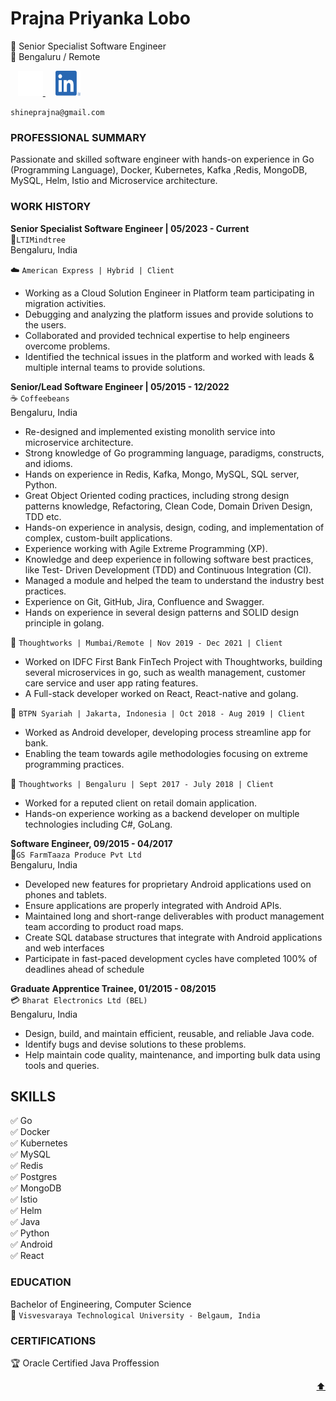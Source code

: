 <a name="readme-top"></a>
<h1>Prajna Priyanka Lobo</h1>


:diamond_shape_with_a_dot_inside: Senior Specialist Software Engineer
<br />
:round_pushpin: Bengaluru / Remote<br/>


<p>
	&nbsp;&nbsp;
	<a href="https://github.com/Prajna-Lobo">
		<img src="github-mark-white.png" alt="github" width="40" height="40"/>
	</a>
	&nbsp;&nbsp;&nbsp;
	<a href="https://www.linkedin.com/in/prajna-lobo">
		<img src="LI-In-Bug.png" alt="linkedIn" width="40" height="40"/>
	</a>
</p>

`shineprajna@gmail.com`



<!-- PROFESSIONAL SUMMARY -->
### PROFESSIONAL SUMMARY

Passionate and skilled software engineer with hands-on experience in Go (Programming Language), Docker, Kubernetes, Kafka ,Redis, MongoDB, MySQL, Helm, Istio and Microservice architecture.

<!-- WORK HISTORY -->
### WORK HISTORY

**Senior Specialist Software Engineer | 05/2023 - Current** <br />
:office:`LTIMindtree`<br />
Bengaluru, India<br />

:cloud: `American Express | Hybrid | Client`<br />
* Working as a Cloud Solution Engineer in Platform team participating in migration activities.
* Debugging and analyzing the platform issues and provide solutions to the users.
* Collaborated and provided technical expertise to help engineers overcome problems.
* Identified the technical issues in the platform and worked with leads & multiple internal teams to provide solutions.

**Senior/Lead Software Engineer | 05/2015 - 12/2022** <br />
:coffee: `Coffeebeans`<br />
Bengaluru, India<br />
* Re-designed and implemented existing monolith service into microservice
architecture.
* Strong knowledge of Go programming language, paradigms, constructs, and idioms.
* Hands on experience in Redis, Kafka, Mongo, MySQL, SQL server, Python.
* Great Object Oriented coding practices, including strong design patterns knowledge, Refactoring, Clean Code, Domain Driven Design, TDD etc.
* Hands-on experience in analysis, design, coding, and implementation of complex, custom-built applications.
* Experience working with Agile Extreme Programming (XP).
* Knowledge and deep experience in following software best practices, like Test- Driven Development (TDD) and Continuous Integration (CI).
* Managed a module and helped the team to understand the industry best practices.
* Experience on Git, GitHub, Jira, Confluence and Swagger.
* Hands on experience in several design patterns and SOLID design principle in golang.

:thought_balloon: `Thoughtworks | Mumbai/Remote | Nov 2019 - Dec 2021 | Client`<br/>
* Worked on IDFC First Bank FinTech Project with Thoughtworks, building several microservices in go, such as wealth management, customer care service and user app rating features.
* A Full-stack developer worked on React, React-native and golang.

:bank: `BTPN Syariah | Jakarta, Indonesia | Oct 2018 - Aug 2019 | Client`<br/>
* Worked as Android developer, developing process streamline app for bank.
* Enabling the team towards agile methodologies focusing on extreme programming practices.

:thought_balloon: `Thoughtworks | Bengaluru | Sept 2017 - July 2018 | Client`<br/>
* Worked for a reputed client on retail domain application.
* Hands-on experience working as a backend developer on multiple technologies including C#, GoLang.


**Software Engineer, 09/2015 - 04/2017**<br/>
 :herb:`GS FarmTaaza Produce Pvt Ltd`<br/>
Bengaluru, India<br/>
* Developed new features for proprietary Android applications used on phones and tablets.
* Ensure applications are properly integrated with Android APIs.
* Maintained long and short-range deliverables with product management team according to product road maps.
* Create SQL database structures that integrate with Android applications and web interfaces
* Participate in fast-paced development cycles have completed 100% of deadlines ahead of schedule


**Graduate Apprentice Trainee, 01/2015 - 08/2015** <br/>
:credit_card: `Bharat Electronics Ltd (BEL)`<br/>
Bengaluru, India<br/>
* Design, build, and maintain efficient, reusable, and reliable Java code.
* Identify bugs and devise solutions to these problems.
* Help maintain code quality, maintenance, and importing bulk data using tools and queries.

## SKILLS
:white_check_mark: Go <br/>
:white_check_mark: Docker <br/>
:white_check_mark: Kubernetes <br/>
:white_check_mark: MySQL <br/>
:white_check_mark: Redis <br/>
:white_check_mark: Postgres <br/>
:white_check_mark: MongoDB <br/>
:white_check_mark: Istio <br/>
:white_check_mark: Helm <br/>
:white_check_mark: Java <br/>
:white_check_mark: Python <br/>
:white_check_mark: Android <br/>
:white_check_mark: React <br/>

### EDUCATION
Bachelor of Engineering, Computer Science <br/>
:school: `Visvesvaraya Technological University - Belgaum, India`

### CERTIFICATIONS
:trophy: Oracle Certified Java Proffession

<p align="right"><a href="#readme-top"> ⬆️ </a></p>
